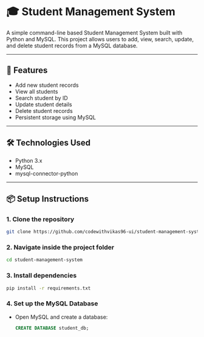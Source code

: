 
# 🎓 Student Management System

A simple command-line based Student Management System built with Python and MySQL. This project allows users to add, view, search, update, and delete student records from a MySQL database.

---

## 🚀 Features

- Add new student records
- View all students
- Search student by ID
- Update student details
- Delete student records
- Persistent storage using MySQL

---

## 🛠️ Technologies Used

- Python 3.x
- MySQL
- mysql-connector-python

---

## 📦 Setup Instructions

### 1. Clone the repository

```bash
git clone https://github.com/codewithvikas96-ui/student-management-system.git
```
### 2. Navigate inside the project folder
```bash
cd student-management-system
```
### 3. Install dependencies
```bash
pip install -r requirements.txt
```

### 4. Set up the MySQL Database
 - Open MySQL and create a database:
   ```sql
   CREATE DATABASE student_db;
   ```
